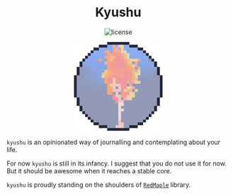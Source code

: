 <h1 align="center">
Kyushu
</h1>

<p align="center">
<img alt="license" src="https://img.shields.io/crates/l/kyushu?color=f4dbd6&label=license&style=for-the-badge">
</p>

<p align="center">
<img width="200" src="https://raw.githubusercontent.com/amirography/soapberry/main/crates/kyushu/assets/kyushu.png" alt="a picture of a Kyushu Maple in the style of a pixel art">
</p>

<!-- cargo-rdme start -->

`kyushu` is an opinionated way of journalling and contemplating about your life.

For now `kyushu` is still in its infancy. I suggest that you do not use it for now.
But it should be awesome when it reaches a  stable core.

`kyushu` is proudly standing on the shoulders of [`RedMaple`](https://crates.io/crates/redmaple) library.

<!-- cargo-rdme end -->
